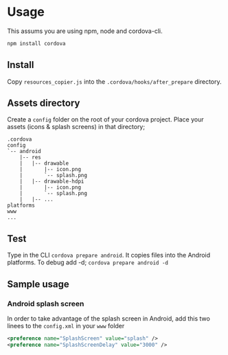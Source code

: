 Usage
=====

This assums you are using npm, node and cordova-cli.
```bash
npm install cordova
```

Install
-------

Copy `resources_copier.js` into the `.cordova/hooks/after_prepare` directory.

Assets directory
----------------

Create a `config` folder on the root of your cordova project. Place your assets (icons & splash screens) in that directory;
```text
.cordova
config
`-- android
    |-- res
    |   |-- drawable
    |       |-- icon.png
    |       `-- splash.png
    |   |-- drawable-hdpi
    |       |-- icon.png
    |       `-- splash.png
    |   |-- ...
platforms
www
...
```

Test
----
Type in the CLI `cordova prepare android`. It copies files into the Android platforms. To debug add -d; `cordova prepare android -d`

Sample usage
------------
### Android splash screen

In order to take advantage of the splash screen in Android, add this two linees to the `config.xml` in your `www` folder

```xml
<preference name="SplashScreen" value="splash" />
<preference name="SplashScreenDelay" value="3000" />
```
